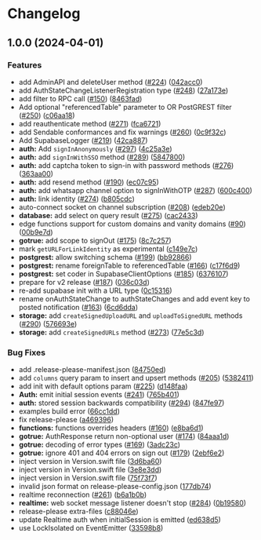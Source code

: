 # Changelog

## 1.0.0 (2024-04-01)


### Features

* add AdminAPI and deleteUser method ([#224](https://github.com/supabase-community/supabase-swift/issues/224)) ([042acc0](https://github.com/supabase-community/supabase-swift/commit/042acc0e669f7d3ecae770ce779c07336652c2e8))
* add AuthStateChangeListenerRegistration type ([#248](https://github.com/supabase-community/supabase-swift/issues/248)) ([27a173e](https://github.com/supabase-community/supabase-swift/commit/27a173eda7f7f5c7ca03b96776c9672a9e6799bd))
* add filter to RPC call ([#150](https://github.com/supabase-community/supabase-swift/issues/150)) ([8463fad](https://github.com/supabase-community/supabase-swift/commit/8463fad52e746e9acc6891809070a14a580c126a))
* Add optional "referencedTable" parameter to OR PostGREST filter ([#250](https://github.com/supabase-community/supabase-swift/issues/250)) ([c06aa18](https://github.com/supabase-community/supabase-swift/commit/c06aa18d53a1fd81edfb1dbc97f9a5969c7f96fc))
* add reauthenticate method ([#271](https://github.com/supabase-community/supabase-swift/issues/271)) ([fca6721](https://github.com/supabase-community/supabase-swift/commit/fca67219938919440a3c4fff073b55d1132f073d))
* add Sendable conformances and fix warnings ([#260](https://github.com/supabase-community/supabase-swift/issues/260)) ([0c9f32c](https://github.com/supabase-community/supabase-swift/commit/0c9f32c1bbb73e00ea7025294233b0b5d1969065))
* Add SupabaseLogger ([#219](https://github.com/supabase-community/supabase-swift/issues/219)) ([42ca887](https://github.com/supabase-community/supabase-swift/commit/42ca887e693278614b359320bc35870a59eeaf2b))
* **auth:** Add `signInAnonymously` ([#297](https://github.com/supabase-community/supabase-swift/issues/297)) ([4c25a3e](https://github.com/supabase-community/supabase-swift/commit/4c25a3eac392b319154ffb3d5d33a0686e3781a4))
* **auth:** add `signInWithSSO` method ([#289](https://github.com/supabase-community/supabase-swift/issues/289)) ([5847800](https://github.com/supabase-community/supabase-swift/commit/5847800e8bc0fa206c036e1e151b6a004ed650f1))
* **auth:** add captcha token to sign-in with password methods ([#276](https://github.com/supabase-community/supabase-swift/issues/276)) ([363aa00](https://github.com/supabase-community/supabase-swift/commit/363aa00d33699ce5b60686049cabff8508389ab9))
* **auth:** add resend method ([#190](https://github.com/supabase-community/supabase-swift/issues/190)) ([ec07c95](https://github.com/supabase-community/supabase-swift/commit/ec07c9580bd4659bb9b1f5096245ef23175fe819))
* **auth:** add whatsapp channel option to signInWithOTP ([#287](https://github.com/supabase-community/supabase-swift/issues/287)) ([600c400](https://github.com/supabase-community/supabase-swift/commit/600c400c38883bb29ab236e8a1954fe8ab6ff17f))
* **auth:** link identity ([#274](https://github.com/supabase-community/supabase-swift/issues/274)) ([b805cdc](https://github.com/supabase-community/supabase-swift/commit/b805cdc628764a5bc97a38b093767de717f76f4e))
* auto-connect socket on channel subscription ([#208](https://github.com/supabase-community/supabase-swift/issues/208)) ([edeb20e](https://github.com/supabase-community/supabase-swift/commit/edeb20e3d86112bdc4e10114e38404db701705aa))
* **database:** add select on query result ([#275](https://github.com/supabase-community/supabase-swift/issues/275)) ([cac2433](https://github.com/supabase-community/supabase-swift/commit/cac24338987e8fdffd52dd0b0d7a53637a1808d4))
* edge functions support for custom domains and vanity domains ([#90](https://github.com/supabase-community/supabase-swift/issues/90)) ([00b9e7d](https://github.com/supabase-community/supabase-swift/commit/00b9e7da5cf7cd29a8ca394f52ab7f66396185c3))
* **gotrue:** add scope to signOut ([#175](https://github.com/supabase-community/supabase-swift/issues/175)) ([8c7c257](https://github.com/supabase-community/supabase-swift/commit/8c7c257bb89d3837f504f3415b3a0026042b47d6))
* mark `getURLForLinkIdentity` as experimental ([c149e7c](https://github.com/supabase-community/supabase-swift/commit/c149e7c50a63e66cdf8bfeaeb142aba01adc3a03))
* **postgrest:** allow switching schema ([#199](https://github.com/supabase-community/supabase-swift/issues/199)) ([bb92866](https://github.com/supabase-community/supabase-swift/commit/bb928668b345cc9d7d0d530badf84f3115054d59))
* **postgrest:** rename foreignTable to referencedTable ([#166](https://github.com/supabase-community/supabase-swift/issues/166)) ([c17f6d9](https://github.com/supabase-community/supabase-swift/commit/c17f6d9ff364072a2dba2eb85e2ed9b807c80ffa))
* **postgrest:** set coder in SupabaseClientOptions ([#185](https://github.com/supabase-community/supabase-swift/issues/185)) ([6376107](https://github.com/supabase-community/supabase-swift/commit/63761073cf55b7ae81190cf214d3090deb2c059f))
* prepare for v2 release ([#187](https://github.com/supabase-community/supabase-swift/issues/187)) ([036c03d](https://github.com/supabase-community/supabase-swift/commit/036c03d4862bd93f4d93c88f9a365dc292abb74f))
* re-add supabase init with a URL type ([0c15316](https://github.com/supabase-community/supabase-swift/commit/0c15316270763c94ca0ad39cac64a6f2902d9291))
* rename onAuthStateChange to authStateChanges and add event key to posted notification ([#163](https://github.com/supabase-community/supabase-swift/issues/163)) ([6cd6dda](https://github.com/supabase-community/supabase-swift/commit/6cd6ddaa6ffa58ef2ca8214e140656c3999289dd))
* **storage:** add `createSignedUploadURL` and `uploadToSignedURL` methods ([#290](https://github.com/supabase-community/supabase-swift/issues/290)) ([576693e](https://github.com/supabase-community/supabase-swift/commit/576693eb374cbd00d590f24f58c4e68124dcfebf))
* **storage:** add `createSignedURLs` method ([#273](https://github.com/supabase-community/supabase-swift/issues/273)) ([77e5c3d](https://github.com/supabase-community/supabase-swift/commit/77e5c3db13f05c0b5575e1b2fd7c3ee3375f351e))


### Bug Fixes

* add .release-please-manifest.json ([84750ed](https://github.com/supabase-community/supabase-swift/commit/84750ed3a0686da692c11b00ebbf0d8d6093a3fb))
* add `columns` query param to insert and upsert methods ([#205](https://github.com/supabase-community/supabase-swift/issues/205)) ([5382411](https://github.com/supabase-community/supabase-swift/commit/53824117ed1a8acdbb7e33c27ff85e37a8fd6b70))
* add init with default options param ([#225](https://github.com/supabase-community/supabase-swift/issues/225)) ([d148faa](https://github.com/supabase-community/supabase-swift/commit/d148faa0704c3fcdb838f4573ca608b96b70b331))
* **Auth:** emit initial session events ([#241](https://github.com/supabase-community/supabase-swift/issues/241)) ([765b401](https://github.com/supabase-community/supabase-swift/commit/765b4011fa119fbea4adfd5a0068ee6399bc56f8))
* **auth:** stored session backwards compatibility ([#294](https://github.com/supabase-community/supabase-swift/issues/294)) ([847fe97](https://github.com/supabase-community/supabase-swift/commit/847fe97b5436cfb2e1720fa559a4068b70077104))
* examples build error ([66cc1dd](https://github.com/supabase-community/supabase-swift/commit/66cc1ddee287b407e8236924c3c13e9d301884a5))
* fix release-please ([a469396](https://github.com/supabase-community/supabase-swift/commit/a46939687a44d447737049f9506414be1d99aacb))
* **functions:** functions overrides headers ([#160](https://github.com/supabase-community/supabase-swift/issues/160)) ([e8ba6d1](https://github.com/supabase-community/supabase-swift/commit/e8ba6d1a4a32c93fec58428de0b93fd880db8106))
* **gotrue:** AuthResponse return non-optional user ([#174](https://github.com/supabase-community/supabase-swift/issues/174)) ([84aaa1d](https://github.com/supabase-community/supabase-swift/commit/84aaa1dd4111a30853b35753655a8c154af29335))
* **gotrue:** decoding of error types ([#169](https://github.com/supabase-community/supabase-swift/issues/169)) ([3adc23c](https://github.com/supabase-community/supabase-swift/commit/3adc23c5ae7a2c74f0115a6d3c65a872d9c5acfe))
* **gotrue:** ignore 401 and 404 errors on sign out ([#179](https://github.com/supabase-community/supabase-swift/issues/179)) ([2ebf6e2](https://github.com/supabase-community/supabase-swift/commit/2ebf6e2078c5f2178a374d15d2b6bc42d13278f2))
* inject version in Version.swift file ([3d6ba60](https://github.com/supabase-community/supabase-swift/commit/3d6ba60802b6f7dfad07f92912bc411ccacba111))
* inject version in Version.swift file ([3e8e3dd](https://github.com/supabase-community/supabase-swift/commit/3e8e3dd653717d55d35643d3b0816c8258f53ec0))
* inject version in Version.swift file ([75f73f7](https://github.com/supabase-community/supabase-swift/commit/75f73f7a43e8ab8d573759627f77cb321aef93a4))
* invalid json format on release-please-config.json ([177db74](https://github.com/supabase-community/supabase-swift/commit/177db7467a86c55b97f717a44a03d5a9a460fac2))
* realtime reconnection ([#261](https://github.com/supabase-community/supabase-swift/issues/261)) ([b6a1b0b](https://github.com/supabase-community/supabase-swift/commit/b6a1b0bc47d3d4571aba6b1b3a8d822373be6014))
* **realtime:** web socket message listener doesn't stop ([#284](https://github.com/supabase-community/supabase-swift/issues/284)) ([0b19580](https://github.com/supabase-community/supabase-swift/commit/0b19580d936395a1b6177ec0b57682cab010f14a))
* release-please extra-files ([c88046e](https://github.com/supabase-community/supabase-swift/commit/c88046e6bba762c3a99539e7cdccc2361baa7969))
* update Realtime auth when initialSession is emitted ([ed638d5](https://github.com/supabase-community/supabase-swift/commit/ed638d599e098b748b9cf0fbb5117feab7aa0c9e))
* use LockIsolated on EventEmitter ([33598b8](https://github.com/supabase-community/supabase-swift/commit/33598b8d826bf6289ba3a189111c0a14e64b9153))
